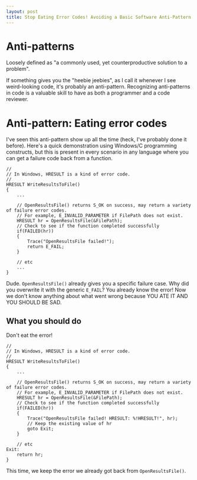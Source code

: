 ```yaml
---
layout: post
title: Stop Eating Error Codes! Avoiding a Basic Software Anti-Pattern
---
```


# Anti-patterns
Loosely defined as "a commonly used, yet counterproductive solution to a problem".

If something gives you the "heebie jeebies", as I call it whenever I see weird-looking code, it's probably an anti-pattern. Recognizing anti-patterns in code is a valuable skill to have as both a programmer and a code reviewer.

# Anti-pattern: Eating error codes
I've seen this anti-pattern show up all the time (heck, I've probably done it before). Here's a quick demonstration using Windows/C programming constructs, but this is present in every scenario in any language where you can get a failure code back from a function.

```
//
// In Windows, HRESULT is a kind of error code.
// 
HRESULT WriteResultsToFile()
{
	...

	// OpenResultsFile() returns S_OK on success, may return a variety of failure error codes.
	// For example, E_INVALID_PARAMETER if FilePath does not exist.
	HRESULT hr = OpenResultsFile(&FilePath);
    // Check to see if the function completed successfully
    if(FAILED(hr))
    {
    	Trace("OpenResultsFile failed!");
    	return E_FAIL;
    }

    // etc
    ...
}
```

Dude. `OpenResultsFile()` already gives you a specific failure case. Why did you overwrite it with the generic `E_FAIL`? You already know the error! Now we don't know anything about what went wrong because YOU ATE IT AND YOU SHOULD BE SAD.

## What you should do
Don't eat the error!

```
//
// In Windows, HRESULT is a kind of error code.
// 
HRESULT WriteResultsToFile()
{
	...

	// OpenResultsFile() returns S_OK on success, may return a variety of failure error codes.
	// For example, E_INVALID_PARAMETER if FilePath does not exist.
	HRESULT hr = OpenResultsFile(&FilePath);
    // Check to see if the function completed successfully
    if(FAILED(hr))
    {
    	Trace("OpenResultsFile failed! HRESULT: %!HRESULT!", hr);
    	// Keep the existing value of hr
    	goto Exit;
    }

    // etc
Exit:
	return hr;
}
```

This time, we keep the error we already got back from `OpenResultsFile()`.